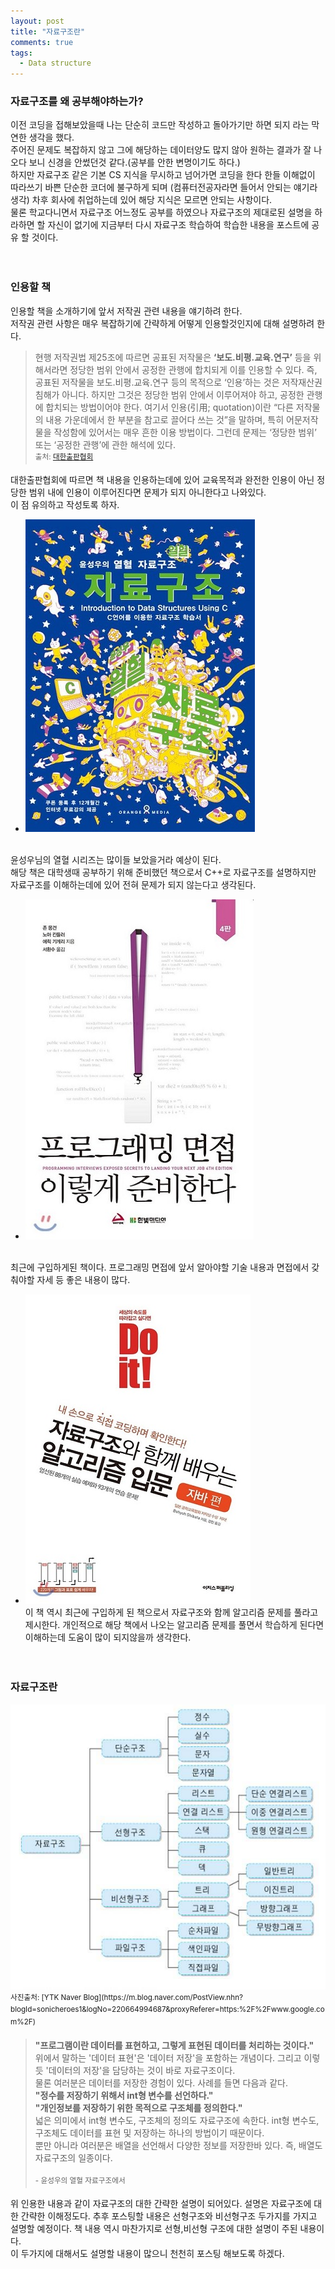 ```yaml
---
layout: post
title: "자료구조란"
comments: true
tags: 
  - Data structure
---
```

### 자료구조를 왜 공부해야하는가?   
이전 코딩을 접해보았을때 나는 단순히 코드만 작성하고 돌아가기만 하면 되지 라는 막연한 생각을 했다.   
주어진 문제도 복잡하지 않고 그에 해당하는 데이터양도 많지 않아 원하는 결과가 잘 나오다 보니 신경을 안썼던것 같다.(공부를 안한 변명이기도 하다.)   
하지만 자료구조 같은 기본 CS 지식을 무시하고 넘어가면 코딩을 한다 한들 이해없이 따라쓰기 바쁜 단순한 코더에 불구하게 되며 (컴퓨터전공자라면 들어서 안되는 얘기라 생각) 차후 회사에 취업하는데 있어 해당 지식은 모르면 안되는 사항이다.   
물론 학교다니면서 자료구조 어느정도 공부를 하였으나 자료구조의 제대로된 설명을 하라하면 할 자신이 없기에 지금부터 다시 자료구조 학습하여 학습한 내용을 포스트에 공유 할 것이다.
<br><br><br>

### 인용할 책

인용할 책을 소개하기에 앞서 저작권 관련 내용을 얘기하려 한다.   
저작권 관련 사항은 매우 복잡하기에 간략하게 어떻게 인용할것인지에 대해 설명하려 한다. 

>현행 저작권법 제25조에 따르면 공표된 저작물은 **‘보도․비평․교육․연구’** 등을 위해서라면 정당한 범위 안에서 공정한 관행에 합치되게 이를 인용할 수 있다. 즉, 공표된 저작물을 보도․비평․교육․연구 등의 목적으로 ‘인용’하는 것은 저작재산권 침해가 아니다. 하지만 그것은 정당한 범위 안에서 이루어져야 하고, 공정한 관행에 합치되는 방법이어야 한다. 여기서 인용(引用; quotation)이란 “다른 저작물의 내용 가운데에서 한 부분을 참고로 끌어다 쓰는 것”을 말하며, 특히 어문저작물을 작성함에 있어서는 매우 흔한 이용 방법이다. 그런데 문제는 ‘정당한 범위’ 또는 ‘공정한 관행’에 관한 해석에 있다.   
<sup>출처: [대한출판협회](http://member.kpa21.or.kr/kpa/rights-qna/?pageid=7&uid=759&mod=document)</sup>   

대한출판협회에 따르면 책 내용을 인용하는데에 있어 교육목적과 완전한 인용이 아닌 정당한 범위 내에 인용이 이루어진다면 문제가 되지 아니한다고 나와있다.   
이 점 유의하고 작성토록 하자.

*  <img src="/assets/images/data-structure/data-structure/yoonsungwoo.jpg" alt="윤성우의 열혈 자료구조" />   
  <br>윤성우님의 열혈 시리즈는 많이들 보았을거라 예상이 된다.   
  해당 책은 대학생때 공부하기 위해 준비했던 책으로서 C++로 자료구조를 설명하지만 자료구조를 이해하는데에 있어 전혀 문제가 되지 않는다고 생각된다.

*  <img src="/assets/images/data-structure/data-structure/programming.jpg" alt="프로그래밍 면접, 이렇게 준비한다."/>    
  <br>최근에 구입하게된 책이다. 프로그래밍 면접에 앞서 알아야할 기술 내용과 면접에서 갖춰야할 자세 등 좋은 내용이 많다.

* <img src="/assets/images/data-structure/data-structure/doit.jpg" alt="Do it 자료구조와 함께 배우는 알고리즘 입문."/>   
  <br>이 책 역시 최근에 구입하게 된 책으로서 자료구조와 함께 알고리즘 문제를 풀라고 제시한다. 개인적으로 해당 책에서 나오는 알고리즘 문제를 풀면서 학습하게 된다면 이해하는데 도움이 많이 되지않을까 생각한다.
  <br><br><br>


### 자료구조란
<img src="/assets/images/data-structure/data-structure/data-structure.jpg"/>   
<sup>사진출처: [YTK Naver Blog](https://m.blog.naver.com/PostView.nhn?blogId=sonicheroes1&logNo=220664994687&proxyReferer=https:%2F%2Fwww.google.com%2F)</sup>   

> **"프로그램이란 데이터를 표현하고, 그렇게 표현된 데이터를 처리하는 것이다."**   
> 위에서 말하는 '데이터 표현'은 '데이터 저장'을 포함하는 개념이다. 그리고 이렇듯 '데이터의 저장'을 담당하는 것이 바로 자료구조이다.   
> 물론 여러분은 데이터를 저장한 경험이 있다. 사례를 들면 다음과 같다.   
> **"정수를 저장하기 위해서 int형 변수를 선언하다."**   
> **"개인정보를 저장하기 위한 목적으로 구조체를 정의한다."**   
> 넓은 의미에서 int형 변수도, 구조체의 정의도 자료구조에 속한다. int형 변수도, 구조체도 데이터를 표현 및 저장하는 하나의 방법이기 때문이다.   
> 뿐만 아니라 여러분은 배열을 선언해서 다양한 정보를 저장한바 있다. 즉, 배열도 자료구조의 일종이다.   
> <br><sup> - 윤성우의 열혈 자료구조에서</sup> 


위 인용한 내용과 같이 자료구조의 대한 간략한 설명이 되어있다. 설명은 자료구조에 대한 간략한 이해정도다. 추후 포스팅할 내용은 선형구조와 비선형구조 두가지를 가지고 설명할 예정이다. 책 내용 역시 마찬가지로 선형,비선형 구조에 대한 설명이 주된 내용이다.   
이 두가지에 대해서도 설명할 내용이 많으니 천천히 포스팅 해보도록 하겠다.   